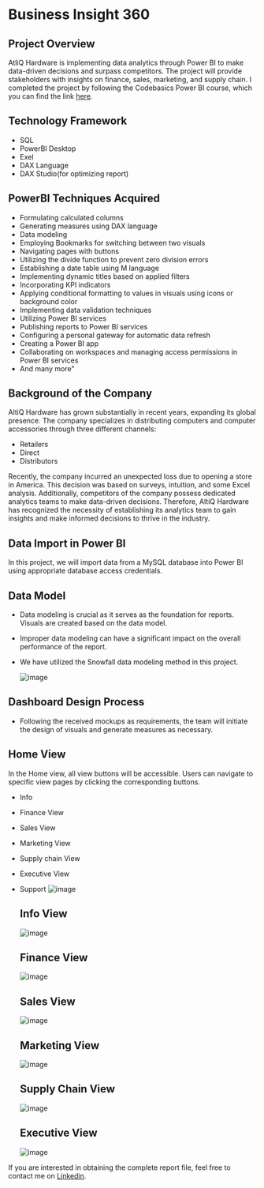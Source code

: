# Business Insight 360
## Project Overview

AtliQ Hardware is implementing data analytics through Power BI to make data-driven decisions and surpass competitors. The project will provide stakeholders with insights on finance, sales, marketing, and supply chain. I completed the project by following the Codebasics Power BI course, which you can find the link [here](https://codebasics.io/bootcamps/data-analytics-bootcamp-with-practical-job-assistance).

## Technology Framework
* SQL
* PowerBI Desktop
* Exel
* DAX Language
* DAX Studio(for optimizing report)

## PowerBI Techniques Acquired
* Formulating calculated columns
* Generating measures using DAX language
* Data modeling
* Employing Bookmarks for switching between two visuals
* Navigating pages with buttons
* Utilizing the divide function to prevent zero division errors
* Establishing a date table using M language
* Implementing dynamic titles based on applied filters
* Incorporating KPI indicators
* Applying conditional formatting to values in visuals using icons or background color
* Implementing data validation techniques
* Utilizing Power BI services
* Publishing reports to Power BI services
* Configuring a personal gateway for automatic data refresh
* Creating a Power BI app
* Collaborating on workspaces and managing access permissions in Power BI services
* And many more"

## Background of the Company
AltiQ Hardware has grown substantially in recent years, expanding its global presence. The company specializes in distributing computers and computer accessories through three different channels:
* Retailers
* Direct
* Distributors

Recently, the company incurred an unexpected loss due to opening a store in America. This decision was based on surveys, intuition, and some Excel analysis. Additionally, competitors of the company possess dedicated analytics teams to make data-driven decisions. Therefore, AltiQ Hardware has recognized the necessity of establishing its analytics team to gain insights and make informed decisions to thrive in the industry.

## Data Import in Power BI
In this project, we will import data from a MySQL database into Power BI using appropriate database access credentials.

## Data Model
* Data modeling is crucial as it serves as the foundation for reports. Visuals are created based on the data model.
* Improper data modeling can have a significant impact on the overall performance of the report.
* We have utilized the Snowfall data modeling method in this project.
  
  ![image](https://github.com/lamoski/BI-360/assets/113639371/a6c7b66f-4f7b-413c-84c7-1365734ac82d)

## Dashboard Design Process
* Following the received mockups as requirements, the team will initiate the design of visuals and generate measures as necessary.

## Home View
In the Home view, all view buttons will be accessible. Users can navigate to specific view pages by clicking the corresponding buttons.
* Info
* Finance View
* Sales View
* Marketing View
* Supply chain View
* Executive View
* Support
  ![image](https://github.com/lamoski/BI-360/assets/113639371/06b16227-a465-4dff-b72f-a6805ca90fdc)

  ## Info View
  ![image](https://github.com/lamoski/BI-360/assets/113639371/30274a73-af38-4c5a-9d99-3a07747ca862)

  ## Finance View
  ![image](https://github.com/lamoski/BI-360/assets/113639371/335c0218-792b-42f1-bf18-a5678cab93fb)

  ## Sales View
  ![image](https://github.com/lamoski/BI-360/assets/113639371/a2da1efc-6ace-44a5-b55a-b2d75892ea4b)

  ## Marketing View
  ![image](https://github.com/lamoski/BI-360/assets/113639371/63e127ce-c16a-48d2-a37a-d48f0be10145)

  ## Supply Chain View
  ![image](https://github.com/lamoski/BI-360/assets/113639371/4c7fd831-53ab-477f-8547-4300e3f24b5d)

    ## Executive View
  ![image](https://github.com/lamoski/BI-360/assets/113639371/7a1c59fb-101d-4c0f-8795-c77c8cdaff68)

If you are interested in obtaining the complete report file, feel free to contact me on [Linkedin](https://www.linkedin.com/in/olamide-bayo/).








